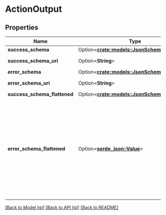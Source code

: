 # ActionOutput

## Properties

Name | Type | Description | Notes
------------ | ------------- | ------------- | -------------
**success_schema** | Option<[**crate::models::JsonSchemaDocument**](JsonSchemaDocument.md)> |  | [optional]
**success_schema_uri** | Option<**String**> | URI to retrieve success schema | [optional]
**error_schema** | Option<[**crate::models::JsonSchemaDocument**](JsonSchemaDocument.md)> |  | [optional]
**error_schema_uri** | Option<**String**> | URI to retrieve error schema | [optional]
**success_schema_flattened** | Option<[**crate::models::JsonSchemaDocument**](JsonSchemaDocument.md)> |  | [optional]
**error_schema_flattened** | Option<[**serde_json::Value**](.md)> | JSON schema that defines the body of response when request is not successful. The schema is transformed based on Architect's flattened format. If the 'flatten' query parameter is supplied as true, this field will be returned. Either errorSchema or errorSchemaFlattened will be returned, not both. | [optional]

[[Back to Model list]](../README.md#documentation-for-models) [[Back to API list]](../README.md#documentation-for-api-endpoints) [[Back to README]](../README.md)


